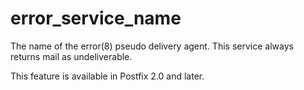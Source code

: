 # error_service_name 


The name of the error(8) pseudo delivery agent. This service always
returns mail as undeliverable.



This feature is available in Postfix 2.0 and later.



